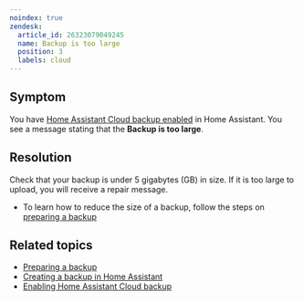 ```yaml
---
noindex: true
zendesk:
  article_id: 26323079049245
  name: Backup is too large
  position: 3
  labels: cloud
---
```


## Symptom

You have [Home Assistant Cloud backup enabled](/hc/en-us/articles/26294320337181) in Home Assistant. You see a message stating that the **Backup is too large**.

## Resolution

Check that your backup is under 5 gigabytes (GB) in size. If it is too large to upload, you will receive a repair message.

- To learn how to reduce the size of a backup, follow the steps on [preparing a backup](https://www.home-assistant.io/common-tasks/general/#preparing-for-a-backup)

## Related topics

- [Preparing a backup](https://www.home-assistant.io/common-tasks/general/#preparing-for-a-backup)
- [Creating a backup in Home Assistant](https://www.home-assistant.io/common-tasks/general/#backups)
- [Enabling Home Assistant Cloud backup](/hc/en-us/articles/26294320337181)
